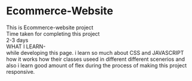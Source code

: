 # Ecommerce-Website

This is Ecommerce-website project </br>
Time taken for completing this project</br>
2-3 days</br>
WHAT I LEARN- </br>
while developing this page. i learn so much about CSS and JAVASCRIPT how it works how their classes useed in different different scenerios and also i learn good amount of flex during the process of making this project responsive.
